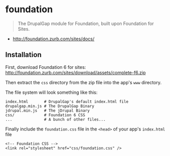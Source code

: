 # foundation

> The DrupalGap module for Foundation, built upon Foundation for Sites.

- http://foundation.zurb.com/sites/docs/

## Installation

First, download Foundation 6 for sites: http://foundation.zurb.com/sites/download/assets/complete-f6.zip

Then extract the `css` directory from the zip file into the app's `www` directory.

The file system will look something like this:

```
index.html       # DrupalGap's default index.html file
drupalgap.min.js # The DrupalGap Binary
jdrupal.min.js   # The jDrupal Binary
css/             # Foundation 6 CSS
...              # A bunch of other files...
```

Finally include the `foundation.css` file in the `<head>` of your app's `index.html` file

```
<!-- Foundation CSS -->
<link rel="stylesheet" href="css/foundation.css" />
```
